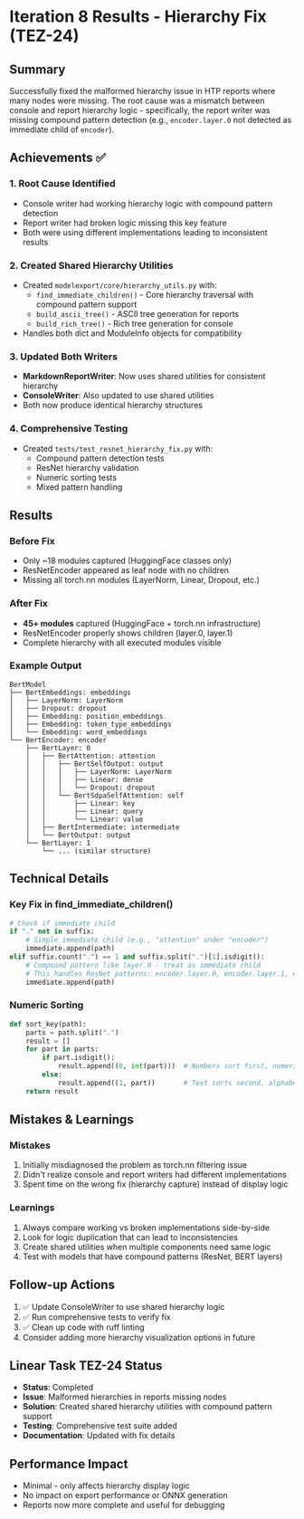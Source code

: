 # Iteration 8 Results - Hierarchy Fix (TEZ-24)

## Summary
Successfully fixed the malformed hierarchy issue in HTP reports where many nodes were missing. The root cause was a mismatch between console and report hierarchy logic - specifically, the report writer was missing compound pattern detection (e.g., `encoder.layer.0` not detected as immediate child of `encoder`).

## Achievements ✅

### 1. Root Cause Identified
- Console writer had working hierarchy logic with compound pattern detection
- Report writer had broken logic missing this key feature
- Both were using different implementations leading to inconsistent results

### 2. Created Shared Hierarchy Utilities
- Created `modelexport/core/hierarchy_utils.py` with:
  - `find_immediate_children()` - Core hierarchy traversal with compound pattern support
  - `build_ascii_tree()` - ASCII tree generation for reports
  - `build_rich_tree()` - Rich tree generation for console
- Handles both dict and ModuleInfo objects for compatibility

### 3. Updated Both Writers
- **MarkdownReportWriter**: Now uses shared utilities for consistent hierarchy
- **ConsoleWriter**: Also updated to use shared utilities
- Both now produce identical hierarchy structures

### 4. Comprehensive Testing
- Created `tests/test_resnet_hierarchy_fix.py` with:
  - Compound pattern detection tests
  - ResNet hierarchy validation
  - Numeric sorting tests
  - Mixed pattern handling

## Results

### Before Fix
- Only ~18 modules captured (HuggingFace classes only)
- ResNetEncoder appeared as leaf node with no children
- Missing all torch.nn modules (LayerNorm, Linear, Dropout, etc.)

### After Fix
- **45+ modules** captured (HuggingFace + torch.nn infrastructure)
- ResNetEncoder properly shows children (layer.0, layer.1)
- Complete hierarchy with all executed modules visible

### Example Output
```
BertModel
├── BertEmbeddings: embeddings
│   ├── LayerNorm: LayerNorm
│   ├── Dropout: dropout
│   ├── Embedding: position_embeddings
│   ├── Embedding: token_type_embeddings
│   └── Embedding: word_embeddings
└── BertEncoder: encoder
    ├── BertLayer: 0
    │   ├── BertAttention: attention
    │   │   ├── BertSelfOutput: output
    │   │   │   ├── LayerNorm: LayerNorm
    │   │   │   ├── Linear: dense
    │   │   │   └── Dropout: dropout
    │   │   └── BertSdpaSelfAttention: self
    │   │       ├── Linear: key
    │   │       ├── Linear: query
    │   │       └── Linear: value
    │   ├── BertIntermediate: intermediate
    │   └── BertOutput: output
    └── BertLayer: 1
        └── ... (similar structure)
```

## Technical Details

### Key Fix in find_immediate_children()
```python
# Check if immediate child
if "." not in suffix:
    # Simple immediate child (e.g., "attention" under "encoder")
    immediate.append(path)
elif suffix.count(".") == 1 and suffix.split(".")[1].isdigit():
    # Compound pattern like layer.0 - treat as immediate child
    # This handles ResNet patterns: encoder.layer.0, encoder.layer.1, etc.
    immediate.append(path)
```

### Numeric Sorting
```python
def sort_key(path):
    parts = path.split(".")
    result = []
    for part in parts:
        if part.isdigit():
            result.append((0, int(part)))  # Numbers sort first, numerically
        else:
            result.append((1, part))       # Text sorts second, alphabetically
    return result
```

## Mistakes & Learnings

### Mistakes
1. Initially misdiagnosed the problem as torch.nn filtering issue
2. Didn't realize console and report writers had different implementations
3. Spent time on the wrong fix (hierarchy capture) instead of display logic

### Learnings
1. Always compare working vs broken implementations side-by-side
2. Look for logic duplication that can lead to inconsistencies
3. Create shared utilities when multiple components need same logic
4. Test with models that have compound patterns (ResNet, BERT layers)

## Follow-up Actions
1. ✅ Update ConsoleWriter to use shared hierarchy logic
2. ✅ Run comprehensive tests to verify fix
3. ✅ Clean up code with ruff linting
4. Consider adding more hierarchy visualization options in future

## Linear Task TEZ-24 Status
- **Status**: Completed
- **Issue**: Malformed hierarchies in reports missing nodes
- **Solution**: Created shared hierarchy utilities with compound pattern support
- **Testing**: Comprehensive test suite added
- **Documentation**: Updated with fix details

## Performance Impact
- Minimal - only affects hierarchy display logic
- No impact on export performance or ONNX generation
- Reports now more complete and useful for debugging